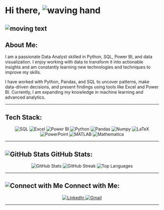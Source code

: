 # Hi there, ![waving hand](link_to_your_hand_gif)

![moving text](link_to_your_data_analyst_gif)
---

## About Me:

I am a passionate Data Analyst skilled in Python, SQL, Power BI, and data visualization. I enjoy working with data to transform it into actionable insights and am constantly learning new technologies and techniques to improve my skills.

I have worked with Python, Pandas, and SQL to uncover patterns, make data-driven decisions, and present findings using tools like Excel and Power BI. Currently, I am expanding my knowledge in machine learning and advanced analytics.

---

## Tech Stack:

<div align="center">
    <img src="https://img.shields.io/badge/-SQL-4479A1?style=flat-square&logo=postgresql&logoColor=white" alt="SQL"/>
    <img src="https://img.shields.io/badge/-Excel-217346?style=flat-square&logo=microsoft-excel&logoColor=white" alt="Excel"/>
    <img src="https://img.shields.io/badge/-PowerBI-F2C811?style=flat-square&logo=power-bi&logoColor=white" alt="Power BI"/>
    <img src="https://img.shields.io/badge/-Python-3776AB?style=flat-square&logo=python&logoColor=white" alt="Python"/>
    <img src="https://img.shields.io/badge/-Pandas-150458?style=flat-square&logo=pandas&logoColor=white" alt="Pandas"/>
    <img src="https://img.shields.io/badge/-Numpy-013243?style=flat-square&logo=numpy&logoColor=white" alt="Numpy"/>
    <img src="https://img.shields.io/badge/-LaTeX-008080?style=flat-square&logo=latex&logoColor=white" alt="LaTeX"/>
    <img src="https://img.shields.io/badge/-PowerPoint-B7472A?style=flat-square&logo=microsoft-powerpoint&logoColor=white" alt="PowerPoint"/>
    <img src="https://img.shields.io/badge/-MATLAB-EF3B24?style=flat-square&logo=mathworks&logoColor=white" alt="MATLAB"/>
    <img src="https://img.shields.io/badge/-Mathematica-DDAA00?style=flat-square&logo=wolfram&logoColor=white" alt="Mathematica"/>
</div>

---

## ![GitHub Stats](https://img.icons8.com/ios-filled/50/null/graph.png) GitHub Stats:

<div align="center">
    <img src="https://github-readme-stats.vercel.app/api?username=rohitrssingh&show_icons=true&theme=dark" alt="GitHub Stats"/>
    <img src="https://github-readme-streak-stats.herokuapp.com/?user=rohitrssingh&theme=dark" alt="GitHub Streak"/>
    <img src="https://github-readme-stats.vercel.app/api/top-langs/?username=rohitrssingh&layout=compact&theme=dark" alt="Top Languages"/>
</div>

---

## ![Connect with Me](https://img.icons8.com/ios-filled/50/null/linkedin.png) Connect with Me:

<div align="center">
    <a href="https://www.linkedin.com/in/rohit-singh-224a76182/" target="_blank">
        <img src="https://img.shields.io/badge/-LinkedIn-0077B5?style=flat-square&logo=linkedin&logoColor=white" alt="LinkedIn"/>
    </a>
    <a href="mailto:rohitsingh20056@gmail.com" target="_blank">
        <img src="https://img.shields.io/badge/-Gmail-D14836?style=flat-square&logo=gmail&logoColor=white" alt="Gmail"/>
    </a>
</div>

---
